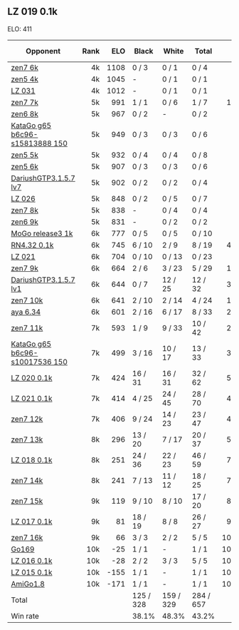 ## LZ 019 0.1k ##

ELO: 411

Opponent | Rank | ELO | Black | White | Total | Win rate
---------|-----:|----:|-------|-------|-------|-------:
[zen7 6k](zen7%206k.md) | 4k | 1108 | 0 / 3 | 0 / 1 | 0 / 4 | 0.0%
[zen5 4k](zen5%204k.md) | 4k | 1045 | - | 0 / 1 | 0 / 1 | 0.0%
[LZ 031](LZ%20031.md) | 4k | 1012 | - | 0 / 1 | 0 / 1 | 0.0%
[zen7 7k](zen7%207k.md) | 5k | 991 | 1 / 1 | 0 / 6 | 1 / 7 | 14.3%
[zen6 8k](zen6%208k.md) | 5k | 967 | 0 / 2 | - | 0 / 2 | 0.0%
[KataGo g65 b6c96-s15813888 150](KataGo%20g65%20b6c96-s15813888%20150.md) | 5k | 949 | 0 / 3 | 0 / 3 | 0 / 6 | 0.0%
[zen5 5k](zen5%205k.md) | 5k | 932 | 0 / 4 | 0 / 4 | 0 / 8 | 0.0%
[zen5 6k](zen5%206k.md) | 5k | 907 | 0 / 3 | 0 / 3 | 0 / 6 | 0.0%
[DariushGTP3.1.5.7 lv7](DariushGTP3.1.5.7%20lv7.md) | 5k | 902 | 0 / 2 | 0 / 2 | 0 / 4 | 0.0%
[LZ 026](LZ%20026.md) | 5k | 848 | 0 / 2 | 0 / 5 | 0 / 7 | 0.0%
[zen7 8k](zen7%208k.md) | 5k | 838 | - | 0 / 4 | 0 / 4 | 0.0%
[zen6 9k](zen6%209k.md) | 5k | 831 | - | 0 / 2 | 0 / 2 | 0.0%
[MoGo release3 1k](MoGo%20release3%201k.md) | 6k | 777 | 0 / 5 | 0 / 5 | 0 / 10 | 0.0%
[RN4.32 0.1k](RN4.32%200.1k.md) | 6k | 745 | 6 / 10 | 2 / 9 | 8 / 19 | 42.1%
[LZ 021](LZ%20021.md) | 6k | 704 | 0 / 10 | 0 / 13 | 0 / 23 | 0.0%
[zen7 9k](zen7%209k.md) | 6k | 664 | 2 / 6 | 3 / 23 | 5 / 29 | 17.2%
[DariushGTP3.1.5.7 lv1](DariushGTP3.1.5.7%20lv1.md) | 6k | 644 | 0 / 7 | 12 / 25 | 12 / 32 | 37.5%
[zen7 10k](zen7%2010k.md) | 6k | 641 | 2 / 10 | 2 / 14 | 4 / 24 | 16.7%
[aya 6.34](aya%206.34.md) | 6k | 601 | 2 / 16 | 6 / 17 | 8 / 33 | 24.2%
[zen7 11k](zen7%2011k.md) | 7k | 593 | 1 / 9 | 9 / 33 | 10 / 42 | 23.8%
[KataGo g65 b6c96-s10017536 150](KataGo%20g65%20b6c96-s10017536%20150.md) | 7k | 499 | 3 / 16 | 10 / 17 | 13 / 33 | 39.4%
[LZ 020 0.1k](LZ%20020%200.1k.md) | 7k | 424 | 16 / 31 | 16 / 31 | 32 / 62 | 51.6%
[LZ 021 0.1k](LZ%20021%200.1k.md) | 7k | 414 | 4 / 25 | 24 / 45 | 28 / 70 | 40.0%
[zen7 12k](zen7%2012k.md) | 7k | 406 | 9 / 24 | 14 / 23 | 23 / 47 | 48.9%
[zen7 13k](zen7%2013k.md) | 8k | 296 | 13 / 20 | 7 / 17 | 20 / 37 | 54.1%
[LZ 018 0.1k](LZ%20018%200.1k.md) | 8k | 251 | 24 / 36 | 22 / 23 | 46 / 59 | 78.0%
[zen7 14k](zen7%2014k.md) | 8k | 241 | 7 / 13 | 11 / 12 | 18 / 25 | 72.0%
[zen7 15k](zen7%2015k.md) | 9k | 119 | 9 / 10 | 8 / 10 | 17 / 20 | 85.0%
[LZ 017 0.1k](LZ%20017%200.1k.md) | 9k | 81 | 18 / 19 | 8 / 8 | 26 / 27 | 96.3%
[zen7 16k](zen7%2016k.md) | 9k | 66 | 3 / 3 | 2 / 2 | 5 / 5 | 100.0%
[Go169](Go169.md) | 10k | -25 | 1 / 1 | - | 1 / 1 | 100.0%
[LZ 016 0.1k](LZ%20016%200.1k.md) | 10k | -28 | 2 / 2 | 3 / 3 | 5 / 5 | 100.0%
[LZ 015 0.1k](LZ%20015%200.1k.md) | 10k | -155 | 1 / 1 | - | 1 / 1 | 100.0%
[AmiGo1.8](AmiGo1.8.md) | 10k | -171 | 1 / 1 | - | 1 / 1 | 100.0%
Total | | | 125 / 328 | 159 / 329 | 284 / 657 | 
Win rate| | | 38.1% | 48.3% | 43.2% | 
